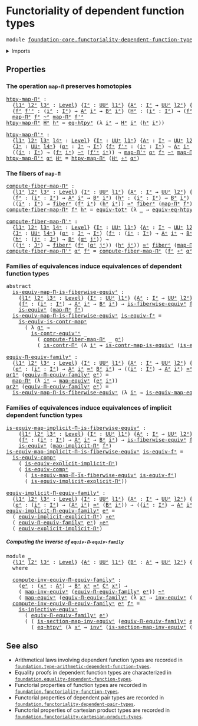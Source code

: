 # Functoriality of dependent function types

<pre class="Agda"><a id="54" class="Keyword">module</a> <a id="61" href="foundation-core.functoriality-dependent-function-types%25E1%25B5%2589.html" class="Module">foundation-core.functoriality-dependent-function-typesᵉ</a> <a id="117" class="Keyword">where</a>
</pre>
<details><summary>Imports</summary>

<pre class="Agda"><a id="173" class="Keyword">open</a> <a id="178" class="Keyword">import</a> <a id="185" href="foundation.dependent-pair-types%25E1%25B5%2589.html" class="Module">foundation.dependent-pair-typesᵉ</a>
<a id="218" class="Keyword">open</a> <a id="223" class="Keyword">import</a> <a id="230" href="foundation.function-extensionality%25E1%25B5%2589.html" class="Module">foundation.function-extensionalityᵉ</a>
<a id="266" class="Keyword">open</a> <a id="271" class="Keyword">import</a> <a id="278" href="foundation.implicit-function-types%25E1%25B5%2589.html" class="Module">foundation.implicit-function-typesᵉ</a>
<a id="314" class="Keyword">open</a> <a id="319" class="Keyword">import</a> <a id="326" href="foundation.universe-levels%25E1%25B5%2589.html" class="Module">foundation.universe-levelsᵉ</a>

<a id="355" class="Keyword">open</a> <a id="360" class="Keyword">import</a> <a id="367" href="foundation-core.contractible-maps%25E1%25B5%2589.html" class="Module">foundation-core.contractible-mapsᵉ</a>
<a id="402" class="Keyword">open</a> <a id="407" class="Keyword">import</a> <a id="414" href="foundation-core.contractible-types%25E1%25B5%2589.html" class="Module">foundation-core.contractible-typesᵉ</a>
<a id="450" class="Keyword">open</a> <a id="455" class="Keyword">import</a> <a id="462" href="foundation-core.equivalences%25E1%25B5%2589.html" class="Module">foundation-core.equivalencesᵉ</a>
<a id="492" class="Keyword">open</a> <a id="497" class="Keyword">import</a> <a id="504" href="foundation-core.families-of-equivalences%25E1%25B5%2589.html" class="Module">foundation-core.families-of-equivalencesᵉ</a>
<a id="546" class="Keyword">open</a> <a id="551" class="Keyword">import</a> <a id="558" href="foundation-core.fibers-of-maps%25E1%25B5%2589.html" class="Module">foundation-core.fibers-of-mapsᵉ</a>
<a id="590" class="Keyword">open</a> <a id="595" class="Keyword">import</a> <a id="602" href="foundation-core.function-types%25E1%25B5%2589.html" class="Module">foundation-core.function-typesᵉ</a>
<a id="634" class="Keyword">open</a> <a id="639" class="Keyword">import</a> <a id="646" href="foundation-core.functoriality-dependent-pair-types%25E1%25B5%2589.html" class="Module">foundation-core.functoriality-dependent-pair-typesᵉ</a>
<a id="698" class="Keyword">open</a> <a id="703" class="Keyword">import</a> <a id="710" href="foundation-core.homotopies%25E1%25B5%2589.html" class="Module">foundation-core.homotopiesᵉ</a>
<a id="738" class="Keyword">open</a> <a id="743" class="Keyword">import</a> <a id="750" href="foundation-core.identity-types%25E1%25B5%2589.html" class="Module">foundation-core.identity-typesᵉ</a>
<a id="782" class="Keyword">open</a> <a id="787" class="Keyword">import</a> <a id="794" href="foundation-core.injective-maps%25E1%25B5%2589.html" class="Module">foundation-core.injective-mapsᵉ</a>
<a id="826" class="Keyword">open</a> <a id="831" class="Keyword">import</a> <a id="838" href="foundation-core.type-theoretic-principle-of-choice%25E1%25B5%2589.html" class="Module">foundation-core.type-theoretic-principle-of-choiceᵉ</a>
</pre>
</details>

## Properties

### The operation `map-Π` preserves homotopies

<pre class="Agda"><a id="htpy-map-Πᵉ"></a><a id="978" href="foundation-core.functoriality-dependent-function-types%25E1%25B5%2589.html#978" class="Function">htpy-map-Πᵉ</a> <a id="990" class="Symbol">:</a>
  <a id="994" class="Symbol">{</a><a id="995" href="foundation-core.functoriality-dependent-function-types%25E1%25B5%2589.html#995" class="Bound">l1ᵉ</a> <a id="999" href="foundation-core.functoriality-dependent-function-types%25E1%25B5%2589.html#999" class="Bound">l2ᵉ</a> <a id="1003" href="foundation-core.functoriality-dependent-function-types%25E1%25B5%2589.html#1003" class="Bound">l3ᵉ</a> <a id="1007" class="Symbol">:</a> <a id="1009" href="Agda.Primitive.html#742" class="Postulate">Level</a><a id="1014" class="Symbol">}</a> <a id="1016" class="Symbol">{</a><a id="1017" href="foundation-core.functoriality-dependent-function-types%25E1%25B5%2589.html#1017" class="Bound">Iᵉ</a> <a id="1020" class="Symbol">:</a> <a id="1022" href="Agda.Primitive.html#429" class="Primitive">UUᵉ</a> <a id="1026" href="foundation-core.functoriality-dependent-function-types%25E1%25B5%2589.html#995" class="Bound">l1ᵉ</a><a id="1029" class="Symbol">}</a> <a id="1031" class="Symbol">{</a><a id="1032" href="foundation-core.functoriality-dependent-function-types%25E1%25B5%2589.html#1032" class="Bound">Aᵉ</a> <a id="1035" class="Symbol">:</a> <a id="1037" href="foundation-core.functoriality-dependent-function-types%25E1%25B5%2589.html#1017" class="Bound">Iᵉ</a> <a id="1040" class="Symbol">→</a> <a id="1042" href="Agda.Primitive.html#429" class="Primitive">UUᵉ</a> <a id="1046" href="foundation-core.functoriality-dependent-function-types%25E1%25B5%2589.html#999" class="Bound">l2ᵉ</a><a id="1049" class="Symbol">}</a> <a id="1051" class="Symbol">{</a><a id="1052" href="foundation-core.functoriality-dependent-function-types%25E1%25B5%2589.html#1052" class="Bound">Bᵉ</a> <a id="1055" class="Symbol">:</a> <a id="1057" href="foundation-core.functoriality-dependent-function-types%25E1%25B5%2589.html#1017" class="Bound">Iᵉ</a> <a id="1060" class="Symbol">→</a> <a id="1062" href="Agda.Primitive.html#429" class="Primitive">UUᵉ</a> <a id="1066" href="foundation-core.functoriality-dependent-function-types%25E1%25B5%2589.html#1003" class="Bound">l3ᵉ</a><a id="1069" class="Symbol">}</a>
  <a id="1073" class="Symbol">{</a><a id="1074" href="foundation-core.functoriality-dependent-function-types%25E1%25B5%2589.html#1074" class="Bound">fᵉ</a> <a id="1077" href="foundation-core.functoriality-dependent-function-types%25E1%25B5%2589.html#1077" class="Bound">f&#39;ᵉ</a> <a id="1081" class="Symbol">:</a> <a id="1083" class="Symbol">(</a><a id="1084" href="foundation-core.functoriality-dependent-function-types%25E1%25B5%2589.html#1084" class="Bound">iᵉ</a> <a id="1087" class="Symbol">:</a> <a id="1089" href="foundation-core.functoriality-dependent-function-types%25E1%25B5%2589.html#1017" class="Bound">Iᵉ</a><a id="1091" class="Symbol">)</a> <a id="1093" class="Symbol">→</a> <a id="1095" href="foundation-core.functoriality-dependent-function-types%25E1%25B5%2589.html#1032" class="Bound">Aᵉ</a> <a id="1098" href="foundation-core.functoriality-dependent-function-types%25E1%25B5%2589.html#1084" class="Bound">iᵉ</a> <a id="1101" class="Symbol">→</a> <a id="1103" href="foundation-core.functoriality-dependent-function-types%25E1%25B5%2589.html#1052" class="Bound">Bᵉ</a> <a id="1106" href="foundation-core.functoriality-dependent-function-types%25E1%25B5%2589.html#1084" class="Bound">iᵉ</a><a id="1108" class="Symbol">}</a> <a id="1110" class="Symbol">(</a><a id="1111" href="foundation-core.functoriality-dependent-function-types%25E1%25B5%2589.html#1111" class="Bound">Hᵉ</a> <a id="1114" class="Symbol">:</a> <a id="1116" class="Symbol">(</a><a id="1117" href="foundation-core.functoriality-dependent-function-types%25E1%25B5%2589.html#1117" class="Bound">iᵉ</a> <a id="1120" class="Symbol">:</a> <a id="1122" href="foundation-core.functoriality-dependent-function-types%25E1%25B5%2589.html#1017" class="Bound">Iᵉ</a><a id="1124" class="Symbol">)</a> <a id="1126" class="Symbol">→</a> <a id="1128" class="Symbol">(</a><a id="1129" href="foundation-core.functoriality-dependent-function-types%25E1%25B5%2589.html#1074" class="Bound">fᵉ</a> <a id="1132" href="foundation-core.functoriality-dependent-function-types%25E1%25B5%2589.html#1117" class="Bound">iᵉ</a><a id="1134" class="Symbol">)</a> <a id="1136" href="foundation-core.homotopies%25E1%25B5%2589.html#2800" class="Function Operator">~ᵉ</a> <a id="1139" class="Symbol">(</a><a id="1140" href="foundation-core.functoriality-dependent-function-types%25E1%25B5%2589.html#1077" class="Bound">f&#39;ᵉ</a> <a id="1144" href="foundation-core.functoriality-dependent-function-types%25E1%25B5%2589.html#1117" class="Bound">iᵉ</a><a id="1146" class="Symbol">))</a> <a id="1149" class="Symbol">→</a>
  <a id="1153" href="foundation-core.function-types%25E1%25B5%2589.html#1032" class="Function">map-Πᵉ</a> <a id="1160" href="foundation-core.functoriality-dependent-function-types%25E1%25B5%2589.html#1074" class="Bound">fᵉ</a> <a id="1163" href="foundation-core.homotopies%25E1%25B5%2589.html#2800" class="Function Operator">~ᵉ</a> <a id="1166" href="foundation-core.function-types%25E1%25B5%2589.html#1032" class="Function">map-Πᵉ</a> <a id="1173" href="foundation-core.functoriality-dependent-function-types%25E1%25B5%2589.html#1077" class="Bound">f&#39;ᵉ</a>
<a id="1177" href="foundation-core.functoriality-dependent-function-types%25E1%25B5%2589.html#978" class="Function">htpy-map-Πᵉ</a> <a id="1189" href="foundation-core.functoriality-dependent-function-types%25E1%25B5%2589.html#1189" class="Bound">Hᵉ</a> <a id="1192" href="foundation-core.functoriality-dependent-function-types%25E1%25B5%2589.html#1192" class="Bound">hᵉ</a> <a id="1195" class="Symbol">=</a> <a id="1197" href="foundation.function-extensionality%25E1%25B5%2589.html#4062" class="Postulate">eq-htpyᵉ</a> <a id="1206" class="Symbol">(λ</a> <a id="1209" href="foundation-core.functoriality-dependent-function-types%25E1%25B5%2589.html#1209" class="Bound">iᵉ</a> <a id="1212" class="Symbol">→</a> <a id="1214" href="foundation-core.functoriality-dependent-function-types%25E1%25B5%2589.html#1189" class="Bound">Hᵉ</a> <a id="1217" href="foundation-core.functoriality-dependent-function-types%25E1%25B5%2589.html#1209" class="Bound">iᵉ</a> <a id="1220" class="Symbol">(</a><a id="1221" href="foundation-core.functoriality-dependent-function-types%25E1%25B5%2589.html#1192" class="Bound">hᵉ</a> <a id="1224" href="foundation-core.functoriality-dependent-function-types%25E1%25B5%2589.html#1209" class="Bound">iᵉ</a><a id="1226" class="Symbol">))</a>

<a id="htpy-map-Π&#39;ᵉ"></a><a id="1230" href="foundation-core.functoriality-dependent-function-types%25E1%25B5%2589.html#1230" class="Function">htpy-map-Π&#39;ᵉ</a> <a id="1243" class="Symbol">:</a>
  <a id="1247" class="Symbol">{</a><a id="1248" href="foundation-core.functoriality-dependent-function-types%25E1%25B5%2589.html#1248" class="Bound">l1ᵉ</a> <a id="1252" href="foundation-core.functoriality-dependent-function-types%25E1%25B5%2589.html#1252" class="Bound">l2ᵉ</a> <a id="1256" href="foundation-core.functoriality-dependent-function-types%25E1%25B5%2589.html#1256" class="Bound">l3ᵉ</a> <a id="1260" href="foundation-core.functoriality-dependent-function-types%25E1%25B5%2589.html#1260" class="Bound">l4ᵉ</a> <a id="1264" class="Symbol">:</a> <a id="1266" href="Agda.Primitive.html#742" class="Postulate">Level</a><a id="1271" class="Symbol">}</a> <a id="1273" class="Symbol">{</a><a id="1274" href="foundation-core.functoriality-dependent-function-types%25E1%25B5%2589.html#1274" class="Bound">Iᵉ</a> <a id="1277" class="Symbol">:</a> <a id="1279" href="Agda.Primitive.html#429" class="Primitive">UUᵉ</a> <a id="1283" href="foundation-core.functoriality-dependent-function-types%25E1%25B5%2589.html#1248" class="Bound">l1ᵉ</a><a id="1286" class="Symbol">}</a> <a id="1288" class="Symbol">{</a><a id="1289" href="foundation-core.functoriality-dependent-function-types%25E1%25B5%2589.html#1289" class="Bound">Aᵉ</a> <a id="1292" class="Symbol">:</a> <a id="1294" href="foundation-core.functoriality-dependent-function-types%25E1%25B5%2589.html#1274" class="Bound">Iᵉ</a> <a id="1297" class="Symbol">→</a> <a id="1299" href="Agda.Primitive.html#429" class="Primitive">UUᵉ</a> <a id="1303" href="foundation-core.functoriality-dependent-function-types%25E1%25B5%2589.html#1252" class="Bound">l2ᵉ</a><a id="1306" class="Symbol">}</a> <a id="1308" class="Symbol">{</a><a id="1309" href="foundation-core.functoriality-dependent-function-types%25E1%25B5%2589.html#1309" class="Bound">Bᵉ</a> <a id="1312" class="Symbol">:</a> <a id="1314" href="foundation-core.functoriality-dependent-function-types%25E1%25B5%2589.html#1274" class="Bound">Iᵉ</a> <a id="1317" class="Symbol">→</a> <a id="1319" href="Agda.Primitive.html#429" class="Primitive">UUᵉ</a> <a id="1323" href="foundation-core.functoriality-dependent-function-types%25E1%25B5%2589.html#1256" class="Bound">l3ᵉ</a><a id="1326" class="Symbol">}</a>
  <a id="1330" class="Symbol">{</a><a id="1331" href="foundation-core.functoriality-dependent-function-types%25E1%25B5%2589.html#1331" class="Bound">Jᵉ</a> <a id="1334" class="Symbol">:</a> <a id="1336" href="Agda.Primitive.html#429" class="Primitive">UUᵉ</a> <a id="1340" href="foundation-core.functoriality-dependent-function-types%25E1%25B5%2589.html#1260" class="Bound">l4ᵉ</a><a id="1343" class="Symbol">}</a> <a id="1345" class="Symbol">(</a><a id="1346" href="foundation-core.functoriality-dependent-function-types%25E1%25B5%2589.html#1346" class="Bound">αᵉ</a> <a id="1349" class="Symbol">:</a> <a id="1351" href="foundation-core.functoriality-dependent-function-types%25E1%25B5%2589.html#1331" class="Bound">Jᵉ</a> <a id="1354" class="Symbol">→</a> <a id="1356" href="foundation-core.functoriality-dependent-function-types%25E1%25B5%2589.html#1274" class="Bound">Iᵉ</a><a id="1358" class="Symbol">)</a> <a id="1360" class="Symbol">{</a><a id="1361" href="foundation-core.functoriality-dependent-function-types%25E1%25B5%2589.html#1361" class="Bound">fᵉ</a> <a id="1364" href="foundation-core.functoriality-dependent-function-types%25E1%25B5%2589.html#1364" class="Bound">f&#39;ᵉ</a> <a id="1368" class="Symbol">:</a> <a id="1370" class="Symbol">(</a><a id="1371" href="foundation-core.functoriality-dependent-function-types%25E1%25B5%2589.html#1371" class="Bound">iᵉ</a> <a id="1374" class="Symbol">:</a> <a id="1376" href="foundation-core.functoriality-dependent-function-types%25E1%25B5%2589.html#1274" class="Bound">Iᵉ</a><a id="1378" class="Symbol">)</a> <a id="1380" class="Symbol">→</a> <a id="1382" href="foundation-core.functoriality-dependent-function-types%25E1%25B5%2589.html#1289" class="Bound">Aᵉ</a> <a id="1385" href="foundation-core.functoriality-dependent-function-types%25E1%25B5%2589.html#1371" class="Bound">iᵉ</a> <a id="1388" class="Symbol">→</a> <a id="1390" href="foundation-core.functoriality-dependent-function-types%25E1%25B5%2589.html#1309" class="Bound">Bᵉ</a> <a id="1393" href="foundation-core.functoriality-dependent-function-types%25E1%25B5%2589.html#1371" class="Bound">iᵉ</a><a id="1395" class="Symbol">}</a> <a id="1397" class="Symbol">→</a>
  <a id="1401" class="Symbol">((</a><a id="1403" href="foundation-core.functoriality-dependent-function-types%25E1%25B5%2589.html#1403" class="Bound">iᵉ</a> <a id="1406" class="Symbol">:</a> <a id="1408" href="foundation-core.functoriality-dependent-function-types%25E1%25B5%2589.html#1274" class="Bound">Iᵉ</a><a id="1410" class="Symbol">)</a> <a id="1412" class="Symbol">→</a> <a id="1414" class="Symbol">(</a><a id="1415" href="foundation-core.functoriality-dependent-function-types%25E1%25B5%2589.html#1361" class="Bound">fᵉ</a> <a id="1418" href="foundation-core.functoriality-dependent-function-types%25E1%25B5%2589.html#1403" class="Bound">iᵉ</a><a id="1420" class="Symbol">)</a> <a id="1422" href="foundation-core.homotopies%25E1%25B5%2589.html#2800" class="Function Operator">~ᵉ</a> <a id="1425" class="Symbol">(</a><a id="1426" href="foundation-core.functoriality-dependent-function-types%25E1%25B5%2589.html#1364" class="Bound">f&#39;ᵉ</a> <a id="1430" href="foundation-core.functoriality-dependent-function-types%25E1%25B5%2589.html#1403" class="Bound">iᵉ</a><a id="1432" class="Symbol">))</a> <a id="1435" class="Symbol">→</a> <a id="1437" href="foundation-core.function-types%25E1%25B5%2589.html#1238" class="Function">map-Π&#39;ᵉ</a> <a id="1445" href="foundation-core.functoriality-dependent-function-types%25E1%25B5%2589.html#1346" class="Bound">αᵉ</a> <a id="1448" href="foundation-core.functoriality-dependent-function-types%25E1%25B5%2589.html#1361" class="Bound">fᵉ</a> <a id="1451" href="foundation-core.homotopies%25E1%25B5%2589.html#2800" class="Function Operator">~ᵉ</a> <a id="1454" href="foundation-core.function-types%25E1%25B5%2589.html#1238" class="Function">map-Π&#39;ᵉ</a> <a id="1462" href="foundation-core.functoriality-dependent-function-types%25E1%25B5%2589.html#1346" class="Bound">αᵉ</a> <a id="1465" href="foundation-core.functoriality-dependent-function-types%25E1%25B5%2589.html#1364" class="Bound">f&#39;ᵉ</a>
<a id="1469" href="foundation-core.functoriality-dependent-function-types%25E1%25B5%2589.html#1230" class="Function">htpy-map-Π&#39;ᵉ</a> <a id="1482" href="foundation-core.functoriality-dependent-function-types%25E1%25B5%2589.html#1482" class="Bound">αᵉ</a> <a id="1485" href="foundation-core.functoriality-dependent-function-types%25E1%25B5%2589.html#1485" class="Bound">Hᵉ</a> <a id="1488" class="Symbol">=</a> <a id="1490" href="foundation-core.functoriality-dependent-function-types%25E1%25B5%2589.html#978" class="Function">htpy-map-Πᵉ</a> <a id="1502" class="Symbol">(</a><a id="1503" href="foundation-core.functoriality-dependent-function-types%25E1%25B5%2589.html#1485" class="Bound">Hᵉ</a> <a id="1506" href="foundation-core.function-types%25E1%25B5%2589.html#476" class="Function Operator">∘ᵉ</a> <a id="1509" href="foundation-core.functoriality-dependent-function-types%25E1%25B5%2589.html#1482" class="Bound">αᵉ</a><a id="1511" class="Symbol">)</a>
</pre>
### The fibers of `map-Π`

<pre class="Agda"><a id="compute-fiber-map-Πᵉ"></a><a id="1553" href="foundation-core.functoriality-dependent-function-types%25E1%25B5%2589.html#1553" class="Function">compute-fiber-map-Πᵉ</a> <a id="1574" class="Symbol">:</a>
  <a id="1578" class="Symbol">{</a><a id="1579" href="foundation-core.functoriality-dependent-function-types%25E1%25B5%2589.html#1579" class="Bound">l1ᵉ</a> <a id="1583" href="foundation-core.functoriality-dependent-function-types%25E1%25B5%2589.html#1583" class="Bound">l2ᵉ</a> <a id="1587" href="foundation-core.functoriality-dependent-function-types%25E1%25B5%2589.html#1587" class="Bound">l3ᵉ</a> <a id="1591" class="Symbol">:</a> <a id="1593" href="Agda.Primitive.html#742" class="Postulate">Level</a><a id="1598" class="Symbol">}</a> <a id="1600" class="Symbol">{</a><a id="1601" href="foundation-core.functoriality-dependent-function-types%25E1%25B5%2589.html#1601" class="Bound">Iᵉ</a> <a id="1604" class="Symbol">:</a> <a id="1606" href="Agda.Primitive.html#429" class="Primitive">UUᵉ</a> <a id="1610" href="foundation-core.functoriality-dependent-function-types%25E1%25B5%2589.html#1579" class="Bound">l1ᵉ</a><a id="1613" class="Symbol">}</a> <a id="1615" class="Symbol">{</a><a id="1616" href="foundation-core.functoriality-dependent-function-types%25E1%25B5%2589.html#1616" class="Bound">Aᵉ</a> <a id="1619" class="Symbol">:</a> <a id="1621" href="foundation-core.functoriality-dependent-function-types%25E1%25B5%2589.html#1601" class="Bound">Iᵉ</a> <a id="1624" class="Symbol">→</a> <a id="1626" href="Agda.Primitive.html#429" class="Primitive">UUᵉ</a> <a id="1630" href="foundation-core.functoriality-dependent-function-types%25E1%25B5%2589.html#1583" class="Bound">l2ᵉ</a><a id="1633" class="Symbol">}</a> <a id="1635" class="Symbol">{</a><a id="1636" href="foundation-core.functoriality-dependent-function-types%25E1%25B5%2589.html#1636" class="Bound">Bᵉ</a> <a id="1639" class="Symbol">:</a> <a id="1641" href="foundation-core.functoriality-dependent-function-types%25E1%25B5%2589.html#1601" class="Bound">Iᵉ</a> <a id="1644" class="Symbol">→</a> <a id="1646" href="Agda.Primitive.html#429" class="Primitive">UUᵉ</a> <a id="1650" href="foundation-core.functoriality-dependent-function-types%25E1%25B5%2589.html#1587" class="Bound">l3ᵉ</a><a id="1653" class="Symbol">}</a>
  <a id="1657" class="Symbol">(</a><a id="1658" href="foundation-core.functoriality-dependent-function-types%25E1%25B5%2589.html#1658" class="Bound">fᵉ</a> <a id="1661" class="Symbol">:</a> <a id="1663" class="Symbol">(</a><a id="1664" href="foundation-core.functoriality-dependent-function-types%25E1%25B5%2589.html#1664" class="Bound">iᵉ</a> <a id="1667" class="Symbol">:</a> <a id="1669" href="foundation-core.functoriality-dependent-function-types%25E1%25B5%2589.html#1601" class="Bound">Iᵉ</a><a id="1671" class="Symbol">)</a> <a id="1673" class="Symbol">→</a> <a id="1675" href="foundation-core.functoriality-dependent-function-types%25E1%25B5%2589.html#1616" class="Bound">Aᵉ</a> <a id="1678" href="foundation-core.functoriality-dependent-function-types%25E1%25B5%2589.html#1664" class="Bound">iᵉ</a> <a id="1681" class="Symbol">→</a> <a id="1683" href="foundation-core.functoriality-dependent-function-types%25E1%25B5%2589.html#1636" class="Bound">Bᵉ</a> <a id="1686" href="foundation-core.functoriality-dependent-function-types%25E1%25B5%2589.html#1664" class="Bound">iᵉ</a><a id="1688" class="Symbol">)</a> <a id="1690" class="Symbol">(</a><a id="1691" href="foundation-core.functoriality-dependent-function-types%25E1%25B5%2589.html#1691" class="Bound">hᵉ</a> <a id="1694" class="Symbol">:</a> <a id="1696" class="Symbol">(</a><a id="1697" href="foundation-core.functoriality-dependent-function-types%25E1%25B5%2589.html#1697" class="Bound">iᵉ</a> <a id="1700" class="Symbol">:</a> <a id="1702" href="foundation-core.functoriality-dependent-function-types%25E1%25B5%2589.html#1601" class="Bound">Iᵉ</a><a id="1704" class="Symbol">)</a> <a id="1706" class="Symbol">→</a> <a id="1708" href="foundation-core.functoriality-dependent-function-types%25E1%25B5%2589.html#1636" class="Bound">Bᵉ</a> <a id="1711" href="foundation-core.functoriality-dependent-function-types%25E1%25B5%2589.html#1697" class="Bound">iᵉ</a><a id="1713" class="Symbol">)</a> <a id="1715" class="Symbol">→</a>
  <a id="1719" class="Symbol">((</a><a id="1721" href="foundation-core.functoriality-dependent-function-types%25E1%25B5%2589.html#1721" class="Bound">iᵉ</a> <a id="1724" class="Symbol">:</a> <a id="1726" href="foundation-core.functoriality-dependent-function-types%25E1%25B5%2589.html#1601" class="Bound">Iᵉ</a><a id="1728" class="Symbol">)</a> <a id="1730" class="Symbol">→</a> <a id="1732" href="foundation-core.fibers-of-maps%25E1%25B5%2589.html#962" class="Function">fiberᵉ</a> <a id="1739" class="Symbol">(</a><a id="1740" href="foundation-core.functoriality-dependent-function-types%25E1%25B5%2589.html#1658" class="Bound">fᵉ</a> <a id="1743" href="foundation-core.functoriality-dependent-function-types%25E1%25B5%2589.html#1721" class="Bound">iᵉ</a><a id="1745" class="Symbol">)</a> <a id="1747" class="Symbol">(</a><a id="1748" href="foundation-core.functoriality-dependent-function-types%25E1%25B5%2589.html#1691" class="Bound">hᵉ</a> <a id="1751" href="foundation-core.functoriality-dependent-function-types%25E1%25B5%2589.html#1721" class="Bound">iᵉ</a><a id="1753" class="Symbol">))</a> <a id="1756" href="foundation-core.equivalences%25E1%25B5%2589.html#2662" class="Function Operator">≃ᵉ</a> <a id="1759" href="foundation-core.fibers-of-maps%25E1%25B5%2589.html#962" class="Function">fiberᵉ</a> <a id="1766" class="Symbol">(</a><a id="1767" href="foundation-core.function-types%25E1%25B5%2589.html#1032" class="Function">map-Πᵉ</a> <a id="1774" href="foundation-core.functoriality-dependent-function-types%25E1%25B5%2589.html#1658" class="Bound">fᵉ</a><a id="1776" class="Symbol">)</a> <a id="1778" href="foundation-core.functoriality-dependent-function-types%25E1%25B5%2589.html#1691" class="Bound">hᵉ</a>
<a id="1781" href="foundation-core.functoriality-dependent-function-types%25E1%25B5%2589.html#1553" class="Function">compute-fiber-map-Πᵉ</a> <a id="1802" href="foundation-core.functoriality-dependent-function-types%25E1%25B5%2589.html#1802" class="Bound">fᵉ</a> <a id="1805" href="foundation-core.functoriality-dependent-function-types%25E1%25B5%2589.html#1805" class="Bound">hᵉ</a> <a id="1808" class="Symbol">=</a> <a id="1810" href="foundation-core.functoriality-dependent-pair-types%25E1%25B5%2589.html#7790" class="Function">equiv-totᵉ</a> <a id="1821" class="Symbol">(λ</a> <a id="1824" href="foundation-core.functoriality-dependent-function-types%25E1%25B5%2589.html#1824" class="Bound">_</a> <a id="1826" class="Symbol">→</a> <a id="1828" href="foundation.function-extensionality%25E1%25B5%2589.html#5314" class="Function">equiv-eq-htpyᵉ</a><a id="1842" class="Symbol">)</a> <a id="1844" href="foundation-core.equivalences%25E1%25B5%2589.html#14156" class="Function Operator">∘eᵉ</a> <a id="1848" href="foundation-core.type-theoretic-principle-of-choice%25E1%25B5%2589.html#3081" class="Function">distributive-Π-Σᵉ</a>

<a id="compute-fiber-map-Π&#39;ᵉ"></a><a id="1867" href="foundation-core.functoriality-dependent-function-types%25E1%25B5%2589.html#1867" class="Function">compute-fiber-map-Π&#39;ᵉ</a> <a id="1889" class="Symbol">:</a>
  <a id="1893" class="Symbol">{</a><a id="1894" href="foundation-core.functoriality-dependent-function-types%25E1%25B5%2589.html#1894" class="Bound">l1ᵉ</a> <a id="1898" href="foundation-core.functoriality-dependent-function-types%25E1%25B5%2589.html#1898" class="Bound">l2ᵉ</a> <a id="1902" href="foundation-core.functoriality-dependent-function-types%25E1%25B5%2589.html#1902" class="Bound">l3ᵉ</a> <a id="1906" href="foundation-core.functoriality-dependent-function-types%25E1%25B5%2589.html#1906" class="Bound">l4ᵉ</a> <a id="1910" class="Symbol">:</a> <a id="1912" href="Agda.Primitive.html#742" class="Postulate">Level</a><a id="1917" class="Symbol">}</a> <a id="1919" class="Symbol">{</a><a id="1920" href="foundation-core.functoriality-dependent-function-types%25E1%25B5%2589.html#1920" class="Bound">Iᵉ</a> <a id="1923" class="Symbol">:</a> <a id="1925" href="Agda.Primitive.html#429" class="Primitive">UUᵉ</a> <a id="1929" href="foundation-core.functoriality-dependent-function-types%25E1%25B5%2589.html#1894" class="Bound">l1ᵉ</a><a id="1932" class="Symbol">}</a> <a id="1934" class="Symbol">{</a><a id="1935" href="foundation-core.functoriality-dependent-function-types%25E1%25B5%2589.html#1935" class="Bound">Aᵉ</a> <a id="1938" class="Symbol">:</a> <a id="1940" href="foundation-core.functoriality-dependent-function-types%25E1%25B5%2589.html#1920" class="Bound">Iᵉ</a> <a id="1943" class="Symbol">→</a> <a id="1945" href="Agda.Primitive.html#429" class="Primitive">UUᵉ</a> <a id="1949" href="foundation-core.functoriality-dependent-function-types%25E1%25B5%2589.html#1898" class="Bound">l2ᵉ</a><a id="1952" class="Symbol">}</a> <a id="1954" class="Symbol">{</a><a id="1955" href="foundation-core.functoriality-dependent-function-types%25E1%25B5%2589.html#1955" class="Bound">Bᵉ</a> <a id="1958" class="Symbol">:</a> <a id="1960" href="foundation-core.functoriality-dependent-function-types%25E1%25B5%2589.html#1920" class="Bound">Iᵉ</a> <a id="1963" class="Symbol">→</a> <a id="1965" href="Agda.Primitive.html#429" class="Primitive">UUᵉ</a> <a id="1969" href="foundation-core.functoriality-dependent-function-types%25E1%25B5%2589.html#1902" class="Bound">l3ᵉ</a><a id="1972" class="Symbol">}</a>
  <a id="1976" class="Symbol">{</a><a id="1977" href="foundation-core.functoriality-dependent-function-types%25E1%25B5%2589.html#1977" class="Bound">Jᵉ</a> <a id="1980" class="Symbol">:</a> <a id="1982" href="Agda.Primitive.html#429" class="Primitive">UUᵉ</a> <a id="1986" href="foundation-core.functoriality-dependent-function-types%25E1%25B5%2589.html#1906" class="Bound">l4ᵉ</a><a id="1989" class="Symbol">}</a> <a id="1991" class="Symbol">(</a><a id="1992" href="foundation-core.functoriality-dependent-function-types%25E1%25B5%2589.html#1992" class="Bound">αᵉ</a> <a id="1995" class="Symbol">:</a> <a id="1997" href="foundation-core.functoriality-dependent-function-types%25E1%25B5%2589.html#1977" class="Bound">Jᵉ</a> <a id="2000" class="Symbol">→</a> <a id="2002" href="foundation-core.functoriality-dependent-function-types%25E1%25B5%2589.html#1920" class="Bound">Iᵉ</a><a id="2004" class="Symbol">)</a> <a id="2006" class="Symbol">(</a><a id="2007" href="foundation-core.functoriality-dependent-function-types%25E1%25B5%2589.html#2007" class="Bound">fᵉ</a> <a id="2010" class="Symbol">:</a> <a id="2012" class="Symbol">(</a><a id="2013" href="foundation-core.functoriality-dependent-function-types%25E1%25B5%2589.html#2013" class="Bound">iᵉ</a> <a id="2016" class="Symbol">:</a> <a id="2018" href="foundation-core.functoriality-dependent-function-types%25E1%25B5%2589.html#1920" class="Bound">Iᵉ</a><a id="2020" class="Symbol">)</a> <a id="2022" class="Symbol">→</a> <a id="2024" href="foundation-core.functoriality-dependent-function-types%25E1%25B5%2589.html#1935" class="Bound">Aᵉ</a> <a id="2027" href="foundation-core.functoriality-dependent-function-types%25E1%25B5%2589.html#2013" class="Bound">iᵉ</a> <a id="2030" class="Symbol">→</a> <a id="2032" href="foundation-core.functoriality-dependent-function-types%25E1%25B5%2589.html#1955" class="Bound">Bᵉ</a> <a id="2035" href="foundation-core.functoriality-dependent-function-types%25E1%25B5%2589.html#2013" class="Bound">iᵉ</a><a id="2037" class="Symbol">)</a>
  <a id="2041" class="Symbol">(</a><a id="2042" href="foundation-core.functoriality-dependent-function-types%25E1%25B5%2589.html#2042" class="Bound">hᵉ</a> <a id="2045" class="Symbol">:</a> <a id="2047" class="Symbol">(</a><a id="2048" href="foundation-core.functoriality-dependent-function-types%25E1%25B5%2589.html#2048" class="Bound">jᵉ</a> <a id="2051" class="Symbol">:</a> <a id="2053" href="foundation-core.functoriality-dependent-function-types%25E1%25B5%2589.html#1977" class="Bound">Jᵉ</a><a id="2055" class="Symbol">)</a> <a id="2057" class="Symbol">→</a> <a id="2059" href="foundation-core.functoriality-dependent-function-types%25E1%25B5%2589.html#1955" class="Bound">Bᵉ</a> <a id="2062" class="Symbol">(</a><a id="2063" href="foundation-core.functoriality-dependent-function-types%25E1%25B5%2589.html#1992" class="Bound">αᵉ</a> <a id="2066" href="foundation-core.functoriality-dependent-function-types%25E1%25B5%2589.html#2048" class="Bound">jᵉ</a><a id="2068" class="Symbol">))</a> <a id="2071" class="Symbol">→</a>
  <a id="2075" class="Symbol">((</a><a id="2077" href="foundation-core.functoriality-dependent-function-types%25E1%25B5%2589.html#2077" class="Bound">jᵉ</a> <a id="2080" class="Symbol">:</a> <a id="2082" href="foundation-core.functoriality-dependent-function-types%25E1%25B5%2589.html#1977" class="Bound">Jᵉ</a><a id="2084" class="Symbol">)</a> <a id="2086" class="Symbol">→</a> <a id="2088" href="foundation-core.fibers-of-maps%25E1%25B5%2589.html#962" class="Function">fiberᵉ</a> <a id="2095" class="Symbol">(</a><a id="2096" href="foundation-core.functoriality-dependent-function-types%25E1%25B5%2589.html#2007" class="Bound">fᵉ</a> <a id="2099" class="Symbol">(</a><a id="2100" href="foundation-core.functoriality-dependent-function-types%25E1%25B5%2589.html#1992" class="Bound">αᵉ</a> <a id="2103" href="foundation-core.functoriality-dependent-function-types%25E1%25B5%2589.html#2077" class="Bound">jᵉ</a><a id="2105" class="Symbol">))</a> <a id="2108" class="Symbol">(</a><a id="2109" href="foundation-core.functoriality-dependent-function-types%25E1%25B5%2589.html#2042" class="Bound">hᵉ</a> <a id="2112" href="foundation-core.functoriality-dependent-function-types%25E1%25B5%2589.html#2077" class="Bound">jᵉ</a><a id="2114" class="Symbol">))</a> <a id="2117" href="foundation-core.equivalences%25E1%25B5%2589.html#2662" class="Function Operator">≃ᵉ</a> <a id="2120" href="foundation-core.fibers-of-maps%25E1%25B5%2589.html#962" class="Function">fiberᵉ</a> <a id="2127" class="Symbol">(</a><a id="2128" href="foundation-core.function-types%25E1%25B5%2589.html#1238" class="Function">map-Π&#39;ᵉ</a> <a id="2136" href="foundation-core.functoriality-dependent-function-types%25E1%25B5%2589.html#1992" class="Bound">αᵉ</a> <a id="2139" href="foundation-core.functoriality-dependent-function-types%25E1%25B5%2589.html#2007" class="Bound">fᵉ</a><a id="2141" class="Symbol">)</a> <a id="2143" href="foundation-core.functoriality-dependent-function-types%25E1%25B5%2589.html#2042" class="Bound">hᵉ</a>
<a id="2146" href="foundation-core.functoriality-dependent-function-types%25E1%25B5%2589.html#1867" class="Function">compute-fiber-map-Π&#39;ᵉ</a> <a id="2168" href="foundation-core.functoriality-dependent-function-types%25E1%25B5%2589.html#2168" class="Bound">αᵉ</a> <a id="2171" href="foundation-core.functoriality-dependent-function-types%25E1%25B5%2589.html#2171" class="Bound">fᵉ</a> <a id="2174" class="Symbol">=</a> <a id="2176" href="foundation-core.functoriality-dependent-function-types%25E1%25B5%2589.html#1553" class="Function">compute-fiber-map-Πᵉ</a> <a id="2197" class="Symbol">(</a><a id="2198" href="foundation-core.functoriality-dependent-function-types%25E1%25B5%2589.html#2171" class="Bound">fᵉ</a> <a id="2201" href="foundation-core.function-types%25E1%25B5%2589.html#476" class="Function Operator">∘ᵉ</a> <a id="2204" href="foundation-core.functoriality-dependent-function-types%25E1%25B5%2589.html#2168" class="Bound">αᵉ</a><a id="2206" class="Symbol">)</a>
</pre>
### Families of equivalences induce equivalences of dependent function types

<pre class="Agda"><a id="2299" class="Keyword">abstract</a>
  <a id="is-equiv-map-Π-is-fiberwise-equivᵉ"></a><a id="2310" href="foundation-core.functoriality-dependent-function-types%25E1%25B5%2589.html#2310" class="Function">is-equiv-map-Π-is-fiberwise-equivᵉ</a> <a id="2345" class="Symbol">:</a>
    <a id="2351" class="Symbol">{</a><a id="2352" href="foundation-core.functoriality-dependent-function-types%25E1%25B5%2589.html#2352" class="Bound">l1ᵉ</a> <a id="2356" href="foundation-core.functoriality-dependent-function-types%25E1%25B5%2589.html#2356" class="Bound">l2ᵉ</a> <a id="2360" href="foundation-core.functoriality-dependent-function-types%25E1%25B5%2589.html#2360" class="Bound">l3ᵉ</a> <a id="2364" class="Symbol">:</a> <a id="2366" href="Agda.Primitive.html#742" class="Postulate">Level</a><a id="2371" class="Symbol">}</a> <a id="2373" class="Symbol">{</a><a id="2374" href="foundation-core.functoriality-dependent-function-types%25E1%25B5%2589.html#2374" class="Bound">Iᵉ</a> <a id="2377" class="Symbol">:</a> <a id="2379" href="Agda.Primitive.html#429" class="Primitive">UUᵉ</a> <a id="2383" href="foundation-core.functoriality-dependent-function-types%25E1%25B5%2589.html#2352" class="Bound">l1ᵉ</a><a id="2386" class="Symbol">}</a> <a id="2388" class="Symbol">{</a><a id="2389" href="foundation-core.functoriality-dependent-function-types%25E1%25B5%2589.html#2389" class="Bound">Aᵉ</a> <a id="2392" class="Symbol">:</a> <a id="2394" href="foundation-core.functoriality-dependent-function-types%25E1%25B5%2589.html#2374" class="Bound">Iᵉ</a> <a id="2397" class="Symbol">→</a> <a id="2399" href="Agda.Primitive.html#429" class="Primitive">UUᵉ</a> <a id="2403" href="foundation-core.functoriality-dependent-function-types%25E1%25B5%2589.html#2356" class="Bound">l2ᵉ</a><a id="2406" class="Symbol">}</a> <a id="2408" class="Symbol">{</a><a id="2409" href="foundation-core.functoriality-dependent-function-types%25E1%25B5%2589.html#2409" class="Bound">Bᵉ</a> <a id="2412" class="Symbol">:</a> <a id="2414" href="foundation-core.functoriality-dependent-function-types%25E1%25B5%2589.html#2374" class="Bound">Iᵉ</a> <a id="2417" class="Symbol">→</a> <a id="2419" href="Agda.Primitive.html#429" class="Primitive">UUᵉ</a> <a id="2423" href="foundation-core.functoriality-dependent-function-types%25E1%25B5%2589.html#2360" class="Bound">l3ᵉ</a><a id="2426" class="Symbol">}</a>
    <a id="2432" class="Symbol">{</a><a id="2433" href="foundation-core.functoriality-dependent-function-types%25E1%25B5%2589.html#2433" class="Bound">fᵉ</a> <a id="2436" class="Symbol">:</a> <a id="2438" class="Symbol">(</a><a id="2439" href="foundation-core.functoriality-dependent-function-types%25E1%25B5%2589.html#2439" class="Bound">iᵉ</a> <a id="2442" class="Symbol">:</a> <a id="2444" href="foundation-core.functoriality-dependent-function-types%25E1%25B5%2589.html#2374" class="Bound">Iᵉ</a><a id="2446" class="Symbol">)</a> <a id="2448" class="Symbol">→</a> <a id="2450" href="foundation-core.functoriality-dependent-function-types%25E1%25B5%2589.html#2389" class="Bound">Aᵉ</a> <a id="2453" href="foundation-core.functoriality-dependent-function-types%25E1%25B5%2589.html#2439" class="Bound">iᵉ</a> <a id="2456" class="Symbol">→</a> <a id="2458" href="foundation-core.functoriality-dependent-function-types%25E1%25B5%2589.html#2409" class="Bound">Bᵉ</a> <a id="2461" href="foundation-core.functoriality-dependent-function-types%25E1%25B5%2589.html#2439" class="Bound">iᵉ</a><a id="2463" class="Symbol">}</a> <a id="2465" class="Symbol">→</a> <a id="2467" href="foundation-core.families-of-equivalences%25E1%25B5%2589.html#729" class="Function">is-fiberwise-equivᵉ</a> <a id="2487" href="foundation-core.functoriality-dependent-function-types%25E1%25B5%2589.html#2433" class="Bound">fᵉ</a> <a id="2490" class="Symbol">→</a>
    <a id="2496" href="foundation-core.equivalences%25E1%25B5%2589.html#1553" class="Function">is-equivᵉ</a> <a id="2506" class="Symbol">(</a><a id="2507" href="foundation-core.function-types%25E1%25B5%2589.html#1032" class="Function">map-Πᵉ</a> <a id="2514" href="foundation-core.functoriality-dependent-function-types%25E1%25B5%2589.html#2433" class="Bound">fᵉ</a><a id="2516" class="Symbol">)</a>
  <a id="2520" href="foundation-core.functoriality-dependent-function-types%25E1%25B5%2589.html#2310" class="Function">is-equiv-map-Π-is-fiberwise-equivᵉ</a> <a id="2555" href="foundation-core.functoriality-dependent-function-types%25E1%25B5%2589.html#2555" class="Bound">is-equiv-fᵉ</a> <a id="2567" class="Symbol">=</a>
    <a id="2573" href="foundation-core.contractible-maps%25E1%25B5%2589.html#2393" class="Function">is-equiv-is-contr-mapᵉ</a>
      <a id="2602" class="Symbol">(</a> <a id="2604" class="Symbol">λ</a> <a id="2606" href="foundation-core.functoriality-dependent-function-types%25E1%25B5%2589.html#2606" class="Bound">gᵉ</a> <a id="2609" class="Symbol">→</a>
        <a id="2619" href="foundation-core.contractible-types%25E1%25B5%2589.html#3162" class="Function">is-contr-equiv&#39;ᵉ</a> <a id="2636" class="Symbol">_</a>
          <a id="2648" class="Symbol">(</a> <a id="2650" href="foundation-core.functoriality-dependent-function-types%25E1%25B5%2589.html#1553" class="Function">compute-fiber-map-Πᵉ</a> <a id="2671" class="Symbol">_</a> <a id="2673" href="foundation-core.functoriality-dependent-function-types%25E1%25B5%2589.html#2606" class="Bound">gᵉ</a><a id="2675" class="Symbol">)</a>
          <a id="2687" class="Symbol">(</a> <a id="2689" href="foundation-core.contractible-types%25E1%25B5%2589.html#7968" class="Function">is-contr-Πᵉ</a> <a id="2701" class="Symbol">(λ</a> <a id="2704" href="foundation-core.functoriality-dependent-function-types%25E1%25B5%2589.html#2704" class="Bound">iᵉ</a> <a id="2707" class="Symbol">→</a> <a id="2709" href="foundation-core.contractible-maps%25E1%25B5%2589.html#4003" class="Function">is-contr-map-is-equivᵉ</a> <a id="2732" class="Symbol">(</a><a id="2733" href="foundation-core.functoriality-dependent-function-types%25E1%25B5%2589.html#2555" class="Bound">is-equiv-fᵉ</a> <a id="2745" href="foundation-core.functoriality-dependent-function-types%25E1%25B5%2589.html#2704" class="Bound">iᵉ</a><a id="2747" class="Symbol">)</a> <a id="2749" class="Symbol">(</a><a id="2750" href="foundation-core.functoriality-dependent-function-types%25E1%25B5%2589.html#2606" class="Bound">gᵉ</a> <a id="2753" href="foundation-core.functoriality-dependent-function-types%25E1%25B5%2589.html#2704" class="Bound">iᵉ</a><a id="2755" class="Symbol">))))</a>

<a id="equiv-Π-equiv-familyᵉ"></a><a id="2761" href="foundation-core.functoriality-dependent-function-types%25E1%25B5%2589.html#2761" class="Function">equiv-Π-equiv-familyᵉ</a> <a id="2783" class="Symbol">:</a>
  <a id="2787" class="Symbol">{</a><a id="2788" href="foundation-core.functoriality-dependent-function-types%25E1%25B5%2589.html#2788" class="Bound">l1ᵉ</a> <a id="2792" href="foundation-core.functoriality-dependent-function-types%25E1%25B5%2589.html#2792" class="Bound">l2ᵉ</a> <a id="2796" href="foundation-core.functoriality-dependent-function-types%25E1%25B5%2589.html#2796" class="Bound">l3ᵉ</a> <a id="2800" class="Symbol">:</a> <a id="2802" href="Agda.Primitive.html#742" class="Postulate">Level</a><a id="2807" class="Symbol">}</a> <a id="2809" class="Symbol">{</a><a id="2810" href="foundation-core.functoriality-dependent-function-types%25E1%25B5%2589.html#2810" class="Bound">Iᵉ</a> <a id="2813" class="Symbol">:</a> <a id="2815" href="Agda.Primitive.html#429" class="Primitive">UUᵉ</a> <a id="2819" href="foundation-core.functoriality-dependent-function-types%25E1%25B5%2589.html#2788" class="Bound">l1ᵉ</a><a id="2822" class="Symbol">}</a> <a id="2824" class="Symbol">{</a><a id="2825" href="foundation-core.functoriality-dependent-function-types%25E1%25B5%2589.html#2825" class="Bound">Aᵉ</a> <a id="2828" class="Symbol">:</a> <a id="2830" href="foundation-core.functoriality-dependent-function-types%25E1%25B5%2589.html#2810" class="Bound">Iᵉ</a> <a id="2833" class="Symbol">→</a> <a id="2835" href="Agda.Primitive.html#429" class="Primitive">UUᵉ</a> <a id="2839" href="foundation-core.functoriality-dependent-function-types%25E1%25B5%2589.html#2792" class="Bound">l2ᵉ</a><a id="2842" class="Symbol">}</a> <a id="2844" class="Symbol">{</a><a id="2845" href="foundation-core.functoriality-dependent-function-types%25E1%25B5%2589.html#2845" class="Bound">Bᵉ</a> <a id="2848" class="Symbol">:</a> <a id="2850" href="foundation-core.functoriality-dependent-function-types%25E1%25B5%2589.html#2810" class="Bound">Iᵉ</a> <a id="2853" class="Symbol">→</a> <a id="2855" href="Agda.Primitive.html#429" class="Primitive">UUᵉ</a> <a id="2859" href="foundation-core.functoriality-dependent-function-types%25E1%25B5%2589.html#2796" class="Bound">l3ᵉ</a><a id="2862" class="Symbol">}</a>
  <a id="2866" class="Symbol">(</a><a id="2867" href="foundation-core.functoriality-dependent-function-types%25E1%25B5%2589.html#2867" class="Bound">eᵉ</a> <a id="2870" class="Symbol">:</a> <a id="2872" class="Symbol">(</a><a id="2873" href="foundation-core.functoriality-dependent-function-types%25E1%25B5%2589.html#2873" class="Bound">iᵉ</a> <a id="2876" class="Symbol">:</a> <a id="2878" href="foundation-core.functoriality-dependent-function-types%25E1%25B5%2589.html#2810" class="Bound">Iᵉ</a><a id="2880" class="Symbol">)</a> <a id="2882" class="Symbol">→</a> <a id="2884" href="foundation-core.functoriality-dependent-function-types%25E1%25B5%2589.html#2825" class="Bound">Aᵉ</a> <a id="2887" href="foundation-core.functoriality-dependent-function-types%25E1%25B5%2589.html#2873" class="Bound">iᵉ</a> <a id="2890" href="foundation-core.equivalences%25E1%25B5%2589.html#2662" class="Function Operator">≃ᵉ</a> <a id="2893" href="foundation-core.functoriality-dependent-function-types%25E1%25B5%2589.html#2845" class="Bound">Bᵉ</a> <a id="2896" href="foundation-core.functoriality-dependent-function-types%25E1%25B5%2589.html#2873" class="Bound">iᵉ</a><a id="2898" class="Symbol">)</a> <a id="2900" class="Symbol">→</a> <a id="2902" class="Symbol">((</a><a id="2904" href="foundation-core.functoriality-dependent-function-types%25E1%25B5%2589.html#2904" class="Bound">iᵉ</a> <a id="2907" class="Symbol">:</a> <a id="2909" href="foundation-core.functoriality-dependent-function-types%25E1%25B5%2589.html#2810" class="Bound">Iᵉ</a><a id="2911" class="Symbol">)</a> <a id="2913" class="Symbol">→</a> <a id="2915" href="foundation-core.functoriality-dependent-function-types%25E1%25B5%2589.html#2825" class="Bound">Aᵉ</a> <a id="2918" href="foundation-core.functoriality-dependent-function-types%25E1%25B5%2589.html#2904" class="Bound">iᵉ</a><a id="2920" class="Symbol">)</a> <a id="2922" href="foundation-core.equivalences%25E1%25B5%2589.html#2662" class="Function Operator">≃ᵉ</a> <a id="2925" class="Symbol">((</a><a id="2927" href="foundation-core.functoriality-dependent-function-types%25E1%25B5%2589.html#2927" class="Bound">iᵉ</a> <a id="2930" class="Symbol">:</a> <a id="2932" href="foundation-core.functoriality-dependent-function-types%25E1%25B5%2589.html#2810" class="Bound">Iᵉ</a><a id="2934" class="Symbol">)</a> <a id="2936" class="Symbol">→</a> <a id="2938" href="foundation-core.functoriality-dependent-function-types%25E1%25B5%2589.html#2845" class="Bound">Bᵉ</a> <a id="2941" href="foundation-core.functoriality-dependent-function-types%25E1%25B5%2589.html#2927" class="Bound">iᵉ</a><a id="2943" class="Symbol">)</a>
<a id="2945" href="foundation.dependent-pair-types%25E1%25B5%2589.html#697" class="Field">pr1ᵉ</a> <a id="2950" class="Symbol">(</a><a id="2951" href="foundation-core.functoriality-dependent-function-types%25E1%25B5%2589.html#2761" class="Function">equiv-Π-equiv-familyᵉ</a> <a id="2973" href="foundation-core.functoriality-dependent-function-types%25E1%25B5%2589.html#2973" class="Bound">eᵉ</a><a id="2975" class="Symbol">)</a> <a id="2977" class="Symbol">=</a>
  <a id="2981" href="foundation-core.function-types%25E1%25B5%2589.html#1032" class="Function">map-Πᵉ</a> <a id="2988" class="Symbol">(λ</a> <a id="2991" href="foundation-core.functoriality-dependent-function-types%25E1%25B5%2589.html#2991" class="Bound">iᵉ</a> <a id="2994" class="Symbol">→</a> <a id="2996" href="foundation-core.equivalences%25E1%25B5%2589.html#2892" class="Function">map-equivᵉ</a> <a id="3007" class="Symbol">(</a><a id="3008" href="foundation-core.functoriality-dependent-function-types%25E1%25B5%2589.html#2973" class="Bound">eᵉ</a> <a id="3011" href="foundation-core.functoriality-dependent-function-types%25E1%25B5%2589.html#2991" class="Bound">iᵉ</a><a id="3013" class="Symbol">))</a>
<a id="3016" href="foundation.dependent-pair-types%25E1%25B5%2589.html#711" class="Field">pr2ᵉ</a> <a id="3021" class="Symbol">(</a><a id="3022" href="foundation-core.functoriality-dependent-function-types%25E1%25B5%2589.html#2761" class="Function">equiv-Π-equiv-familyᵉ</a> <a id="3044" href="foundation-core.functoriality-dependent-function-types%25E1%25B5%2589.html#3044" class="Bound">eᵉ</a><a id="3046" class="Symbol">)</a> <a id="3048" class="Symbol">=</a>
  <a id="3052" href="foundation-core.functoriality-dependent-function-types%25E1%25B5%2589.html#2310" class="Function">is-equiv-map-Π-is-fiberwise-equivᵉ</a> <a id="3087" class="Symbol">(λ</a> <a id="3090" href="foundation-core.functoriality-dependent-function-types%25E1%25B5%2589.html#3090" class="Bound">iᵉ</a> <a id="3093" class="Symbol">→</a> <a id="3095" href="foundation-core.equivalences%25E1%25B5%2589.html#2939" class="Function">is-equiv-map-equivᵉ</a> <a id="3115" class="Symbol">(</a><a id="3116" href="foundation-core.functoriality-dependent-function-types%25E1%25B5%2589.html#3044" class="Bound">eᵉ</a> <a id="3119" href="foundation-core.functoriality-dependent-function-types%25E1%25B5%2589.html#3090" class="Bound">iᵉ</a><a id="3121" class="Symbol">))</a>
</pre>
### Families of equivalences induce equivalences of implicit dependent function types

<pre class="Agda"><a id="is-equiv-map-implicit-Π-is-fiberwise-equivᵉ"></a><a id="3224" href="foundation-core.functoriality-dependent-function-types%25E1%25B5%2589.html#3224" class="Function">is-equiv-map-implicit-Π-is-fiberwise-equivᵉ</a> <a id="3268" class="Symbol">:</a>
    <a id="3274" class="Symbol">{</a><a id="3275" href="foundation-core.functoriality-dependent-function-types%25E1%25B5%2589.html#3275" class="Bound">l1ᵉ</a> <a id="3279" href="foundation-core.functoriality-dependent-function-types%25E1%25B5%2589.html#3279" class="Bound">l2ᵉ</a> <a id="3283" href="foundation-core.functoriality-dependent-function-types%25E1%25B5%2589.html#3283" class="Bound">l3ᵉ</a> <a id="3287" class="Symbol">:</a> <a id="3289" href="Agda.Primitive.html#742" class="Postulate">Level</a><a id="3294" class="Symbol">}</a> <a id="3296" class="Symbol">{</a><a id="3297" href="foundation-core.functoriality-dependent-function-types%25E1%25B5%2589.html#3297" class="Bound">Iᵉ</a> <a id="3300" class="Symbol">:</a> <a id="3302" href="Agda.Primitive.html#429" class="Primitive">UUᵉ</a> <a id="3306" href="foundation-core.functoriality-dependent-function-types%25E1%25B5%2589.html#3275" class="Bound">l1ᵉ</a><a id="3309" class="Symbol">}</a> <a id="3311" class="Symbol">{</a><a id="3312" href="foundation-core.functoriality-dependent-function-types%25E1%25B5%2589.html#3312" class="Bound">Aᵉ</a> <a id="3315" class="Symbol">:</a> <a id="3317" href="foundation-core.functoriality-dependent-function-types%25E1%25B5%2589.html#3297" class="Bound">Iᵉ</a> <a id="3320" class="Symbol">→</a> <a id="3322" href="Agda.Primitive.html#429" class="Primitive">UUᵉ</a> <a id="3326" href="foundation-core.functoriality-dependent-function-types%25E1%25B5%2589.html#3279" class="Bound">l2ᵉ</a><a id="3329" class="Symbol">}</a> <a id="3331" class="Symbol">{</a><a id="3332" href="foundation-core.functoriality-dependent-function-types%25E1%25B5%2589.html#3332" class="Bound">Bᵉ</a> <a id="3335" class="Symbol">:</a> <a id="3337" href="foundation-core.functoriality-dependent-function-types%25E1%25B5%2589.html#3297" class="Bound">Iᵉ</a> <a id="3340" class="Symbol">→</a> <a id="3342" href="Agda.Primitive.html#429" class="Primitive">UUᵉ</a> <a id="3346" href="foundation-core.functoriality-dependent-function-types%25E1%25B5%2589.html#3283" class="Bound">l3ᵉ</a><a id="3349" class="Symbol">}</a>
    <a id="3355" class="Symbol">{</a><a id="3356" href="foundation-core.functoriality-dependent-function-types%25E1%25B5%2589.html#3356" class="Bound">fᵉ</a> <a id="3359" class="Symbol">:</a> <a id="3361" class="Symbol">(</a><a id="3362" href="foundation-core.functoriality-dependent-function-types%25E1%25B5%2589.html#3362" class="Bound">iᵉ</a> <a id="3365" class="Symbol">:</a> <a id="3367" href="foundation-core.functoriality-dependent-function-types%25E1%25B5%2589.html#3297" class="Bound">Iᵉ</a><a id="3369" class="Symbol">)</a> <a id="3371" class="Symbol">→</a> <a id="3373" href="foundation-core.functoriality-dependent-function-types%25E1%25B5%2589.html#3312" class="Bound">Aᵉ</a> <a id="3376" href="foundation-core.functoriality-dependent-function-types%25E1%25B5%2589.html#3362" class="Bound">iᵉ</a> <a id="3379" class="Symbol">→</a> <a id="3381" href="foundation-core.functoriality-dependent-function-types%25E1%25B5%2589.html#3332" class="Bound">Bᵉ</a> <a id="3384" href="foundation-core.functoriality-dependent-function-types%25E1%25B5%2589.html#3362" class="Bound">iᵉ</a><a id="3386" class="Symbol">}</a> <a id="3388" class="Symbol">→</a> <a id="3390" href="foundation-core.families-of-equivalences%25E1%25B5%2589.html#729" class="Function">is-fiberwise-equivᵉ</a> <a id="3410" href="foundation-core.functoriality-dependent-function-types%25E1%25B5%2589.html#3356" class="Bound">fᵉ</a> <a id="3413" class="Symbol">→</a>
    <a id="3419" href="foundation-core.equivalences%25E1%25B5%2589.html#1553" class="Function">is-equivᵉ</a> <a id="3429" class="Symbol">(</a><a id="3430" href="foundation-core.function-types%25E1%25B5%2589.html#1490" class="Function">map-implicit-Πᵉ</a> <a id="3446" href="foundation-core.functoriality-dependent-function-types%25E1%25B5%2589.html#3356" class="Bound">fᵉ</a><a id="3448" class="Symbol">)</a>
<a id="3450" href="foundation-core.functoriality-dependent-function-types%25E1%25B5%2589.html#3224" class="Function">is-equiv-map-implicit-Π-is-fiberwise-equivᵉ</a> <a id="3494" href="foundation-core.functoriality-dependent-function-types%25E1%25B5%2589.html#3494" class="Bound">is-equiv-fᵉ</a> <a id="3506" class="Symbol">=</a>
  <a id="3510" href="foundation-core.equivalences%25E1%25B5%2589.html#13664" class="Function">is-equiv-compᵉ</a> <a id="3525" class="Symbol">_</a> <a id="3527" class="Symbol">_</a>
    <a id="3533" class="Symbol">(</a> <a id="3535" href="foundation.implicit-function-types%25E1%25B5%2589.html#1111" class="Function">is-equiv-explicit-implicit-Πᵉ</a><a id="3564" class="Symbol">)</a>
    <a id="3570" class="Symbol">(</a> <a id="3572" href="foundation-core.equivalences%25E1%25B5%2589.html#13664" class="Function">is-equiv-compᵉ</a> <a id="3587" class="Symbol">_</a> <a id="3589" class="Symbol">_</a>
      <a id="3597" class="Symbol">(</a> <a id="3599" href="foundation-core.functoriality-dependent-function-types%25E1%25B5%2589.html#2310" class="Function">is-equiv-map-Π-is-fiberwise-equivᵉ</a> <a id="3634" href="foundation-core.functoriality-dependent-function-types%25E1%25B5%2589.html#3494" class="Bound">is-equiv-fᵉ</a><a id="3645" class="Symbol">)</a>
      <a id="3653" class="Symbol">(</a> <a id="3655" href="foundation.implicit-function-types%25E1%25B5%2589.html#797" class="Function">is-equiv-implicit-explicit-Πᵉ</a><a id="3684" class="Symbol">))</a>

<a id="equiv-implicit-Π-equiv-familyᵉ"></a><a id="3688" href="foundation-core.functoriality-dependent-function-types%25E1%25B5%2589.html#3688" class="Function">equiv-implicit-Π-equiv-familyᵉ</a> <a id="3719" class="Symbol">:</a>
  <a id="3723" class="Symbol">{</a><a id="3724" href="foundation-core.functoriality-dependent-function-types%25E1%25B5%2589.html#3724" class="Bound">l1ᵉ</a> <a id="3728" href="foundation-core.functoriality-dependent-function-types%25E1%25B5%2589.html#3728" class="Bound">l2ᵉ</a> <a id="3732" href="foundation-core.functoriality-dependent-function-types%25E1%25B5%2589.html#3732" class="Bound">l3ᵉ</a> <a id="3736" class="Symbol">:</a> <a id="3738" href="Agda.Primitive.html#742" class="Postulate">Level</a><a id="3743" class="Symbol">}</a> <a id="3745" class="Symbol">{</a><a id="3746" href="foundation-core.functoriality-dependent-function-types%25E1%25B5%2589.html#3746" class="Bound">Iᵉ</a> <a id="3749" class="Symbol">:</a> <a id="3751" href="Agda.Primitive.html#429" class="Primitive">UUᵉ</a> <a id="3755" href="foundation-core.functoriality-dependent-function-types%25E1%25B5%2589.html#3724" class="Bound">l1ᵉ</a><a id="3758" class="Symbol">}</a> <a id="3760" class="Symbol">{</a><a id="3761" href="foundation-core.functoriality-dependent-function-types%25E1%25B5%2589.html#3761" class="Bound">Aᵉ</a> <a id="3764" class="Symbol">:</a> <a id="3766" href="foundation-core.functoriality-dependent-function-types%25E1%25B5%2589.html#3746" class="Bound">Iᵉ</a> <a id="3769" class="Symbol">→</a> <a id="3771" href="Agda.Primitive.html#429" class="Primitive">UUᵉ</a> <a id="3775" href="foundation-core.functoriality-dependent-function-types%25E1%25B5%2589.html#3728" class="Bound">l2ᵉ</a><a id="3778" class="Symbol">}</a> <a id="3780" class="Symbol">{</a><a id="3781" href="foundation-core.functoriality-dependent-function-types%25E1%25B5%2589.html#3781" class="Bound">Bᵉ</a> <a id="3784" class="Symbol">:</a> <a id="3786" href="foundation-core.functoriality-dependent-function-types%25E1%25B5%2589.html#3746" class="Bound">Iᵉ</a> <a id="3789" class="Symbol">→</a> <a id="3791" href="Agda.Primitive.html#429" class="Primitive">UUᵉ</a> <a id="3795" href="foundation-core.functoriality-dependent-function-types%25E1%25B5%2589.html#3732" class="Bound">l3ᵉ</a><a id="3798" class="Symbol">}</a>
  <a id="3802" class="Symbol">(</a><a id="3803" href="foundation-core.functoriality-dependent-function-types%25E1%25B5%2589.html#3803" class="Bound">eᵉ</a> <a id="3806" class="Symbol">:</a> <a id="3808" class="Symbol">(</a><a id="3809" href="foundation-core.functoriality-dependent-function-types%25E1%25B5%2589.html#3809" class="Bound">iᵉ</a> <a id="3812" class="Symbol">:</a> <a id="3814" href="foundation-core.functoriality-dependent-function-types%25E1%25B5%2589.html#3746" class="Bound">Iᵉ</a><a id="3816" class="Symbol">)</a> <a id="3818" class="Symbol">→</a> <a id="3820" class="Symbol">(</a><a id="3821" href="foundation-core.functoriality-dependent-function-types%25E1%25B5%2589.html#3761" class="Bound">Aᵉ</a> <a id="3824" href="foundation-core.functoriality-dependent-function-types%25E1%25B5%2589.html#3809" class="Bound">iᵉ</a><a id="3826" class="Symbol">)</a> <a id="3828" href="foundation-core.equivalences%25E1%25B5%2589.html#2662" class="Function Operator">≃ᵉ</a> <a id="3831" class="Symbol">(</a><a id="3832" href="foundation-core.functoriality-dependent-function-types%25E1%25B5%2589.html#3781" class="Bound">Bᵉ</a> <a id="3835" href="foundation-core.functoriality-dependent-function-types%25E1%25B5%2589.html#3809" class="Bound">iᵉ</a><a id="3837" class="Symbol">))</a> <a id="3840" class="Symbol">→</a> <a id="3842" class="Symbol">({</a><a id="3844" href="foundation-core.functoriality-dependent-function-types%25E1%25B5%2589.html#3844" class="Bound">iᵉ</a> <a id="3847" class="Symbol">:</a> <a id="3849" href="foundation-core.functoriality-dependent-function-types%25E1%25B5%2589.html#3746" class="Bound">Iᵉ</a><a id="3851" class="Symbol">}</a> <a id="3853" class="Symbol">→</a> <a id="3855" href="foundation-core.functoriality-dependent-function-types%25E1%25B5%2589.html#3761" class="Bound">Aᵉ</a> <a id="3858" href="foundation-core.functoriality-dependent-function-types%25E1%25B5%2589.html#3844" class="Bound">iᵉ</a><a id="3860" class="Symbol">)</a> <a id="3862" href="foundation-core.equivalences%25E1%25B5%2589.html#2662" class="Function Operator">≃ᵉ</a> <a id="3865" class="Symbol">({</a><a id="3867" href="foundation-core.functoriality-dependent-function-types%25E1%25B5%2589.html#3867" class="Bound">iᵉ</a> <a id="3870" class="Symbol">:</a> <a id="3872" href="foundation-core.functoriality-dependent-function-types%25E1%25B5%2589.html#3746" class="Bound">Iᵉ</a><a id="3874" class="Symbol">}</a> <a id="3876" class="Symbol">→</a> <a id="3878" href="foundation-core.functoriality-dependent-function-types%25E1%25B5%2589.html#3781" class="Bound">Bᵉ</a> <a id="3881" href="foundation-core.functoriality-dependent-function-types%25E1%25B5%2589.html#3867" class="Bound">iᵉ</a><a id="3883" class="Symbol">)</a>
<a id="3885" href="foundation-core.functoriality-dependent-function-types%25E1%25B5%2589.html#3688" class="Function">equiv-implicit-Π-equiv-familyᵉ</a> <a id="3916" href="foundation-core.functoriality-dependent-function-types%25E1%25B5%2589.html#3916" class="Bound">eᵉ</a> <a id="3919" class="Symbol">=</a>
  <a id="3923" class="Symbol">(</a> <a id="3925" href="foundation.implicit-function-types%25E1%25B5%2589.html#1425" class="Function">equiv-implicit-explicit-Πᵉ</a><a id="3951" class="Symbol">)</a> <a id="3953" href="foundation-core.equivalences%25E1%25B5%2589.html#14156" class="Function Operator">∘eᵉ</a>
  <a id="3959" class="Symbol">(</a> <a id="3961" href="foundation-core.functoriality-dependent-function-types%25E1%25B5%2589.html#2761" class="Function">equiv-Π-equiv-familyᵉ</a> <a id="3983" href="foundation-core.functoriality-dependent-function-types%25E1%25B5%2589.html#3916" class="Bound">eᵉ</a><a id="3985" class="Symbol">)</a> <a id="3987" href="foundation-core.equivalences%25E1%25B5%2589.html#14156" class="Function Operator">∘eᵉ</a>
  <a id="3993" class="Symbol">(</a> <a id="3995" href="foundation.implicit-function-types%25E1%25B5%2589.html#1623" class="Function">equiv-explicit-implicit-Πᵉ</a><a id="4021" class="Symbol">)</a>
</pre>
##### Computing the inverse of `equiv-Π-equiv-family`

<pre class="Agda"><a id="4091" class="Keyword">module</a> <a id="4098" href="foundation-core.functoriality-dependent-function-types%25E1%25B5%2589.html#4098" class="Module">_</a>
  <a id="4102" class="Symbol">{</a><a id="4103" href="foundation-core.functoriality-dependent-function-types%25E1%25B5%2589.html#4103" class="Bound">l1ᵉ</a> <a id="4107" href="foundation-core.functoriality-dependent-function-types%25E1%25B5%2589.html#4107" class="Bound">l2ᵉ</a> <a id="4111" href="foundation-core.functoriality-dependent-function-types%25E1%25B5%2589.html#4111" class="Bound">l3ᵉ</a> <a id="4115" class="Symbol">:</a> <a id="4117" href="Agda.Primitive.html#742" class="Postulate">Level</a><a id="4122" class="Symbol">}</a> <a id="4124" class="Symbol">{</a><a id="4125" href="foundation-core.functoriality-dependent-function-types%25E1%25B5%2589.html#4125" class="Bound">Aᵉ</a> <a id="4128" class="Symbol">:</a> <a id="4130" href="Agda.Primitive.html#429" class="Primitive">UUᵉ</a> <a id="4134" href="foundation-core.functoriality-dependent-function-types%25E1%25B5%2589.html#4103" class="Bound">l1ᵉ</a><a id="4137" class="Symbol">}</a> <a id="4139" class="Symbol">{</a><a id="4140" href="foundation-core.functoriality-dependent-function-types%25E1%25B5%2589.html#4140" class="Bound">Bᵉ</a> <a id="4143" class="Symbol">:</a> <a id="4145" href="foundation-core.functoriality-dependent-function-types%25E1%25B5%2589.html#4125" class="Bound">Aᵉ</a> <a id="4148" class="Symbol">→</a> <a id="4150" href="Agda.Primitive.html#429" class="Primitive">UUᵉ</a> <a id="4154" href="foundation-core.functoriality-dependent-function-types%25E1%25B5%2589.html#4107" class="Bound">l2ᵉ</a><a id="4157" class="Symbol">}</a> <a id="4159" class="Symbol">{</a><a id="4160" href="foundation-core.functoriality-dependent-function-types%25E1%25B5%2589.html#4160" class="Bound">Cᵉ</a> <a id="4163" class="Symbol">:</a> <a id="4165" href="foundation-core.functoriality-dependent-function-types%25E1%25B5%2589.html#4125" class="Bound">Aᵉ</a> <a id="4168" class="Symbol">→</a> <a id="4170" href="Agda.Primitive.html#429" class="Primitive">UUᵉ</a> <a id="4174" href="foundation-core.functoriality-dependent-function-types%25E1%25B5%2589.html#4111" class="Bound">l3ᵉ</a><a id="4177" class="Symbol">}</a>
  <a id="4181" class="Keyword">where</a>

  <a id="4190" href="foundation-core.functoriality-dependent-function-types%25E1%25B5%2589.html#4190" class="Function">compute-inv-equiv-Π-equiv-familyᵉ</a> <a id="4224" class="Symbol">:</a>
    <a id="4230" class="Symbol">(</a><a id="4231" href="foundation-core.functoriality-dependent-function-types%25E1%25B5%2589.html#4231" class="Bound">eᵉ</a> <a id="4234" class="Symbol">:</a> <a id="4236" class="Symbol">(</a><a id="4237" href="foundation-core.functoriality-dependent-function-types%25E1%25B5%2589.html#4237" class="Bound">xᵉ</a> <a id="4240" class="Symbol">:</a> <a id="4242" href="foundation-core.functoriality-dependent-function-types%25E1%25B5%2589.html#4125" class="Bound">Aᵉ</a><a id="4244" class="Symbol">)</a> <a id="4246" class="Symbol">→</a> <a id="4248" href="foundation-core.functoriality-dependent-function-types%25E1%25B5%2589.html#4140" class="Bound">Bᵉ</a> <a id="4251" href="foundation-core.functoriality-dependent-function-types%25E1%25B5%2589.html#4237" class="Bound">xᵉ</a> <a id="4254" href="foundation-core.equivalences%25E1%25B5%2589.html#2662" class="Function Operator">≃ᵉ</a> <a id="4257" href="foundation-core.functoriality-dependent-function-types%25E1%25B5%2589.html#4160" class="Bound">Cᵉ</a> <a id="4260" href="foundation-core.functoriality-dependent-function-types%25E1%25B5%2589.html#4237" class="Bound">xᵉ</a><a id="4262" class="Symbol">)</a> <a id="4264" class="Symbol">→</a>
    <a id="4270" class="Symbol">(</a> <a id="4272" href="foundation-core.equivalences%25E1%25B5%2589.html#8521" class="Function">map-inv-equivᵉ</a> <a id="4287" class="Symbol">(</a><a id="4288" href="foundation-core.functoriality-dependent-function-types%25E1%25B5%2589.html#2761" class="Function">equiv-Π-equiv-familyᵉ</a> <a id="4310" href="foundation-core.functoriality-dependent-function-types%25E1%25B5%2589.html#4231" class="Bound">eᵉ</a><a id="4312" class="Symbol">))</a> <a id="4315" href="foundation-core.homotopies%25E1%25B5%2589.html#2800" class="Function Operator">~ᵉ</a>
    <a id="4322" class="Symbol">(</a> <a id="4324" href="foundation-core.equivalences%25E1%25B5%2589.html#2892" class="Function">map-equivᵉ</a> <a id="4335" class="Symbol">(</a><a id="4336" href="foundation-core.functoriality-dependent-function-types%25E1%25B5%2589.html#2761" class="Function">equiv-Π-equiv-familyᵉ</a> <a id="4358" class="Symbol">(λ</a> <a id="4361" href="foundation-core.functoriality-dependent-function-types%25E1%25B5%2589.html#4361" class="Bound">xᵉ</a> <a id="4364" class="Symbol">→</a> <a id="4366" href="foundation-core.equivalences%25E1%25B5%2589.html#9353" class="Function">inv-equivᵉ</a> <a id="4377" class="Symbol">(</a><a id="4378" href="foundation-core.functoriality-dependent-function-types%25E1%25B5%2589.html#4231" class="Bound">eᵉ</a> <a id="4381" href="foundation-core.functoriality-dependent-function-types%25E1%25B5%2589.html#4361" class="Bound">xᵉ</a><a id="4383" class="Symbol">))))</a>
  <a id="4390" href="foundation-core.functoriality-dependent-function-types%25E1%25B5%2589.html#4190" class="Function">compute-inv-equiv-Π-equiv-familyᵉ</a> <a id="4424" href="foundation-core.functoriality-dependent-function-types%25E1%25B5%2589.html#4424" class="Bound">eᵉ</a> <a id="4427" href="foundation-core.functoriality-dependent-function-types%25E1%25B5%2589.html#4427" class="Bound">fᵉ</a> <a id="4430" class="Symbol">=</a>
    <a id="4436" href="foundation-core.injective-maps%25E1%25B5%2589.html#3199" class="Function">is-injective-equivᵉ</a>
      <a id="4462" class="Symbol">(</a> <a id="4464" href="foundation-core.functoriality-dependent-function-types%25E1%25B5%2589.html#2761" class="Function">equiv-Π-equiv-familyᵉ</a> <a id="4486" href="foundation-core.functoriality-dependent-function-types%25E1%25B5%2589.html#4424" class="Bound">eᵉ</a><a id="4488" class="Symbol">)</a>
      <a id="4496" class="Symbol">(</a> <a id="4498" class="Symbol">(</a> <a id="4500" href="foundation-core.equivalences%25E1%25B5%2589.html#8611" class="Function">is-section-map-inv-equivᵉ</a> <a id="4526" class="Symbol">(</a><a id="4527" href="foundation-core.functoriality-dependent-function-types%25E1%25B5%2589.html#2761" class="Function">equiv-Π-equiv-familyᵉ</a> <a id="4549" href="foundation-core.functoriality-dependent-function-types%25E1%25B5%2589.html#4424" class="Bound">eᵉ</a><a id="4551" class="Symbol">)</a> <a id="4553" href="foundation-core.functoriality-dependent-function-types%25E1%25B5%2589.html#4427" class="Bound">fᵉ</a><a id="4555" class="Symbol">)</a> <a id="4557" href="foundation-core.identity-types%25E1%25B5%2589.html#5906" class="Function Operator">∙ᵉ</a>
        <a id="4568" class="Symbol">(</a> <a id="4570" href="foundation.function-extensionality%25E1%25B5%2589.html#4062" class="Postulate">eq-htpyᵉ</a> <a id="4579" class="Symbol">(λ</a> <a id="4582" href="foundation-core.functoriality-dependent-function-types%25E1%25B5%2589.html#4582" class="Bound">xᵉ</a> <a id="4585" class="Symbol">→</a> <a id="4587" href="foundation-core.identity-types%25E1%25B5%2589.html#6276" class="Function">invᵉ</a> <a id="4592" class="Symbol">(</a><a id="4593" href="foundation-core.equivalences%25E1%25B5%2589.html#8611" class="Function">is-section-map-inv-equivᵉ</a> <a id="4619" class="Symbol">(</a><a id="4620" href="foundation-core.functoriality-dependent-function-types%25E1%25B5%2589.html#4424" class="Bound">eᵉ</a> <a id="4623" href="foundation-core.functoriality-dependent-function-types%25E1%25B5%2589.html#4582" class="Bound">xᵉ</a><a id="4625" class="Symbol">)</a> <a id="4627" class="Symbol">(</a><a id="4628" href="foundation-core.functoriality-dependent-function-types%25E1%25B5%2589.html#4427" class="Bound">fᵉ</a> <a id="4631" href="foundation-core.functoriality-dependent-function-types%25E1%25B5%2589.html#4582" class="Bound">xᵉ</a><a id="4633" class="Symbol">)))))</a>
</pre>
## See also

- Arithmetical laws involving dependent function types are recorded in
  [`foundation.type-arithmetic-dependent-function-types`](foundation.type-arithmetic-dependent-function-types.md).
- Equality proofs in dependent function types are characterized in
  [`foundation.equality-dependent-function-types`](foundation.equality-dependent-function-types.md).
- Functorial properties of function types are recorded in
  [`foundation.functoriality-function-types`](foundation.functoriality-function-types.md).
- Functorial properties of dependent pair types are recorded in
  [`foundation.functoriality-dependent-pair-types`](foundation.functoriality-dependent-pair-types.md).
- Functorial properties of cartesian product types are recorded in
  [`foundation.functoriality-cartesian-product-types`](foundation.functoriality-cartesian-product-types.md).